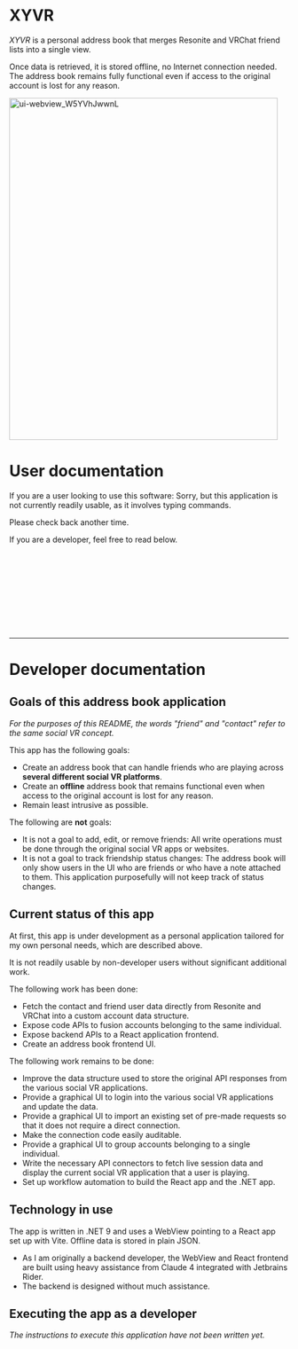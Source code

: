 ﻿XYVR
====

*XYVR* is a personal address book that merges Resonite and VRChat friend lists into a single view.

Once data is retrieved, it is stored offline, no Internet connection needed.
The address book remains fully functional even if access to the original account is lost for any reason.

<img width="484" height="617" alt="ui-webview_W5YVhJwwnL" src="https://github.com/user-attachments/assets/d64cfad9-bdc5-4319-b05f-88204e36c5eb" />

# User documentation

If you are a user looking to use this software: Sorry, but this application is not currently readily usable,
as it involves typing commands.

Please check back another time.

If you are a developer, feel free to read below.

&nbsp;

&nbsp;

&nbsp;

&nbsp;

&nbsp;

-----

# Developer documentation

## Goals of this address book application

*For the purposes of this README, the words "friend" and "contact" refer to the same social VR concept.*

This app has the following goals:
- Create an address book that can handle friends who are playing across **several different social VR platforms**.
- Create an **offline** address book that remains functional even when access to the original account is lost for any reason.
- Remain least intrusive as possible.

The following are **not** goals:
- It is not a goal to add, edit, or remove friends: All write operations must be done through the original social VR apps or websites.
- It is not a goal to track friendship status changes: The address book will only show users in the UI who are friends or who have
  a note attached to them. This application purposefully will not keep track of status changes.

## Current status of this app

At first, this app is under development as a personal application tailored for my own personal needs, which are described above.

It is not readily usable by non-developer users without significant additional work.

The following work has been done:
- Fetch the contact and friend user data directly from Resonite and VRChat into a custom account data structure.
- Expose code APIs to fusion accounts belonging to the same individual.
- Expose backend APIs to a React application frontend.
- Create an address book frontend UI.

The following work remains to be done:
- Improve the data structure used to store the original API responses from the various social VR applications.
- Provide a graphical UI to login into the various social VR applications and update the data.
- Provide a graphical UI to import an existing set of pre-made requests so that it does not require a direct connection.
- Make the connection code easily auditable.
- Provide a graphical UI to group accounts belonging to a single individual.
- Write the necessary API connectors to fetch live session data and display the current social VR application that a user is playing.
- Set up workflow automation to build the React app and the .NET app.

## Technology in use

The app is written in .NET 9 and uses a WebView pointing to a React app set up with Vite. Offline data is stored in plain JSON.
- As I am originally a backend developer, the WebView and React frontend are built using heavy assistance from Claude 4 integrated
  with Jetbrains Rider.
- The backend is designed without much assistance.

## Executing the app as a developer

*The instructions to execute this application have not been written yet.*
